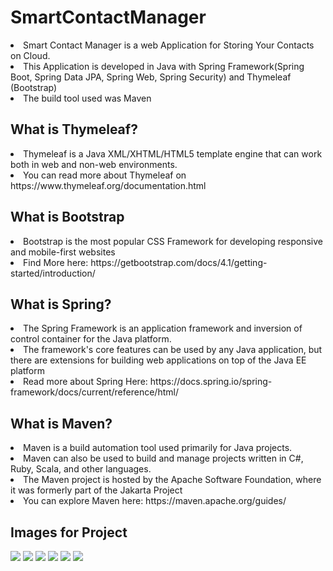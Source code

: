 # SmartContactManager
<li> Smart Contact Manager is a web Application for Storing Your Contacts on Cloud.
<li> This Application is developed in Java with Spring Framework(Spring Boot, Spring Data JPA, Spring Web, Spring Security) and Thymeleaf (Bootstrap)
<li> The build tool used was Maven
  
## What is Thymeleaf?
<li> Thymeleaf is a Java XML/XHTML/HTML5 template engine that can work both in web and non-web environments.
<li> You can read more about Thymeleaf on https://www.thymeleaf.org/documentation.html  
  
## What is Bootstrap
<li> Bootstrap is the most popular CSS Framework for developing responsive and mobile-first websites
<li> Find More here: https://getbootstrap.com/docs/4.1/getting-started/introduction/
 
## What is Spring?
<li> The Spring Framework is an application framework and inversion of control container for the Java platform.
<li> The framework's core features can be used by any Java application, but there are extensions for building web applications on top of the Java EE platform
<li> Read more about Spring Here: https://docs.spring.io/spring-framework/docs/current/reference/html/
  
## What is Maven?
<li> Maven is a build automation tool used primarily for Java projects.
<li> Maven can also be used to build and manage projects written in C#, Ruby, Scala, and other languages.
<li> The Maven project is hosted by the Apache Software Foundation, where it was formerly part of the Jakarta Project
<li> You can explore Maven here: https://maven.apache.org/guides/  
  
## Images for Project

<img src="https://github.com/l33t-c0d3r-66/SmartContactManager/blob/master/images/ss1.PNG">
  
<img src="https://github.com/l33t-c0d3r-66/SmartContactManager/blob/master/images/ss2.PNG">
  
<img src="https://github.com/l33t-c0d3r-66/SmartContactManager/blob/master/images/ss3.PNG">  

<img src="https://github.com/l33t-c0d3r-66/SmartContactManager/blob/master/images/ss4.PNG">

<img src="https://github.com/l33t-c0d3r-66/SmartContactManager/blob/master/images/ss5.PNG">  
  
<img src="https://github.com/l33t-c0d3r-66/SmartContactManager/blob/master/images/ss6.PNG">  
  
